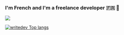 
### I'm French  and I'm a freelance developer 🇫🇷 🥐

![](https://komarev.com/ghpvc/?username=writedev)

[![writedev Top langs](https://github-readme-stats.vercel.app/api/top-langs/?username=writedev&layout=donut&theme=dark)](https://github.com/anuraghazra/github-readme-stats)
